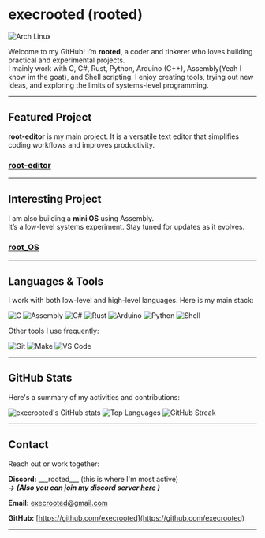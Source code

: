 # execrooted (rooted)
![Arch Linux](https://img.shields.io/badge/Arch_Linux-1793D1?style=for-the-badge&logo=arch-linux&logoColor=white)

Welcome to my GitHub! I’m **rooted**, a coder and tinkerer who loves building practical and experimental projects.  
I mainly work with C, C#, Rust, Python, Arduino (C++), Assembly(Yeah I know im the goat), and Shell scripting. I enjoy creating tools, trying out new ideas, and exploring the limits of systems-level programming.

---

## Featured Project

**root-editor** is my main project. It is a versatile text editor that simplifies coding workflows and improves productivity.
### [root-editor](https://github.com/execrooted/root-editor)


---

## Interesting Project

I am also building a **mini OS** using Assembly.  
It’s a low-level systems experiment. Stay tuned for updates as it evolves.

### [root_OS](https://github.com/execrooted/root_OS)

---

## Languages & Tools

I work with both low-level and high-level languages. Here is my main stack:

![C](https://img.shields.io/badge/C-555555?style=for-the-badge&logo=c&logoColor=white)
![Assembly](https://img.shields.io/badge/Assembly-555555?style=for-the-badge&logo=programming&logoColor=white)
![C#](https://img.shields.io/badge/C%23-239120?style=for-the-badge&logo=c-sharp&logoColor=white)
![Rust](https://img.shields.io/badge/Rust-000000?style=for-the-badge&logo=rust&logoColor=white)
![Arduino](https://img.shields.io/badge/Arduino-D22222?style=for-the-badge&logo=arduino&logoColor=white)
![Python](https://img.shields.io/badge/Python-3776AB?style=for-the-badge&logo=python&logoColor=white)
![Shell](https://img.shields.io/badge/Shell-121011?style=for-the-badge&logo=gnu-bash&logoColor=white)

Other tools I use frequently:

![Git](https://img.shields.io/badge/Git-F05032?style=for-the-badge&logo=git&logoColor=white)
![Make](https://img.shields.io/badge/Make-000000?style=for-the-badge&logo=gnu-make&logoColor=white)
![VS Code](https://img.shields.io/badge/VS_Code-007ACC?style=for-the-badge&logo=visual-studio-code&logoColor=white)


---

## GitHub Stats
Here's a summary of my activities and contributions:

![execrooted's GitHub stats](https://github-readme-stats.vercel.app/api?username=execrooted&show_icons=true&theme=radical&count_private=true)
![Top Languages](https://github-readme-stats.vercel.app/api/top-langs/?username=execrooted&layout=compact&theme=radical)
![GitHub Streak](https://github-readme-streak-stats.herokuapp.com/?user=execrooted&theme=radical)

---

## Contact

Reach out or work together:

**Discord:** \_\_\_rooted\_\_\_ (this is where I'm most active) <br>
    ***-> (Also you can join my discord server [here](https://discord.gg/ncZKhxCR4q) )***

**Email:** execrooted@gmail.com

**GitHub:** [https://github.com/execrooted](https://github.com/execrooted)

---





